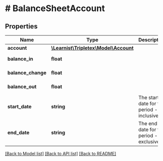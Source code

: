 # # BalanceSheetAccount

## Properties

Name | Type | Description | Notes
------------ | ------------- | ------------- | -------------
**account** | [**\Learnist\Tripletex\Model\Account**](Account.md) |  | [optional]
**balance_in** | **float** |  | [optional] [readonly]
**balance_change** | **float** |  | [optional] [readonly]
**balance_out** | **float** |  | [optional] [readonly]
**start_date** | **string** | The start date for this period - inclusive. | [optional] [readonly]
**end_date** | **string** | The end date for this period - exclusive. | [optional] [readonly]

[[Back to Model list]](../../README.md#models) [[Back to API list]](../../README.md#endpoints) [[Back to README]](../../README.md)

